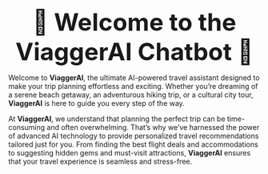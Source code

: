 <font size="+5"><b><center> 🛫 Welcome to the ViaggerAI Chatbot 🛬 </center></b></font>

Welcome to **ViaggerAI**, the ultimate AI-powered travel assistant designed to make your trip planning effortless and exciting. Whether you’re dreaming of a serene beach getaway, an adventurous hiking trip, or a cultural city tour, **ViaggerAI** is here to guide you every step of the way.

At **ViaggerAI**, we understand that planning the perfect trip can be time-consuming and often overwhelming. That’s why we’ve harnessed the power of advanced AI technology to provide personalized travel recommendations tailored just for you. From finding the best flight deals and accommodations to suggesting hidden gems and must-visit attractions, **ViaggerAI** ensures that your travel experience is seamless and stress-free.